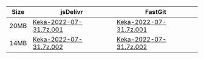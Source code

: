 |    Size   |     jsDelivr  | FastGit |
|  ---  |  ---  |  ---  |
| 20MB | [Keka-2022-07-31.7z.001](https://cdn.jsdelivr.net/gh/mainians/Keka@main/Keka-2022-07-31.7z.001) | [Keka-2022-07-31.7z.001](https://raw.fastgit.org/mainians/Keka/main/Keka-2022-07-31.7z.001) |
| 14MB | [Keka-2022-07-31.7z.002](https://cdn.jsdelivr.net/gh/mainians/Keka@main/Keka-2022-07-31.7z.002) | [Keka-2022-07-31.7z.002](https://raw.fastgit.org/mainians/Keka/main/Keka-2022-07-31.7z.002) |
